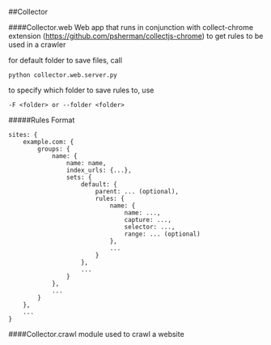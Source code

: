 ##Collector

####Collector.web
Web app that runs in conjunction with collect-chrome extension (https://github.com/psherman/collectjs-chrome) to get rules to be used in a crawler

for default folder to save files, call

    python collector.web.server.py

to specify which folder to save rules to, use 

    -F <folder> or --folder <folder>

#####Rules Format

    sites: {
        example.com: {
            groups: {
                name: {
                    name: name,
                    index_urls: {...},
                    sets: {
                        default: {
                            parent: ... (optional),
                            rules: {
                                name: {
                                    name: ...,
                                    capture: ...,
                                    selector: ...,
                                    range: ... (optional)
                                },
                                ...
                            }
                        },
                        ...
                    }
                },
                ...
            }
        },
        ...
    }

####Collector.crawl
module used to crawl a website
